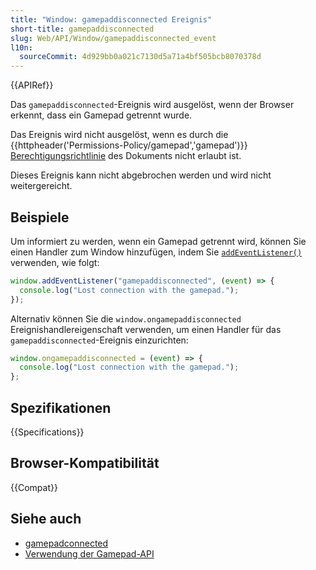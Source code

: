 ```yaml
---
title: "Window: gamepaddisconnected Ereignis"
short-title: gamepaddisconnected
slug: Web/API/Window/gamepaddisconnected_event
l10n:
  sourceCommit: 4d929bb0a021c7130d5a71a4bf505bcb8070378d
---
```


{{APIRef}}

Das `gamepaddisconnected`-Ereignis wird ausgelöst, wenn der Browser erkennt, dass ein Gamepad getrennt wurde.

Das Ereignis wird nicht ausgelöst, wenn es durch die {{httpheader('Permissions-Policy/gamepad','gamepad')}} [Berechtigungsrichtlinie](/de/docs/Web/HTTP/Guides/Permissions_Policy) des Dokuments nicht erlaubt ist.

Dieses Ereignis kann nicht abgebrochen werden und wird nicht weitergereicht.

## Beispiele

Um informiert zu werden, wenn ein Gamepad getrennt wird, können Sie einen Handler zum Window hinzufügen, indem Sie [`addEventListener()`](/de/docs/Web/API/EventTarget/addEventListener) verwenden, wie folgt:

```js
window.addEventListener("gamepaddisconnected", (event) => {
  console.log("Lost connection with the gamepad.");
});
```

Alternativ können Sie die `window.ongamepaddisconnected` Ereignishandlereigenschaft verwenden, um einen Handler für das `gamepaddisconnected`-Ereignis einzurichten:

```js
window.ongamepaddisconnected = (event) => {
  console.log("Lost connection with the gamepad.");
};
```

## Spezifikationen

{{Specifications}}

## Browser-Kompatibilität

{{Compat}}

## Siehe auch

- [gamepadconnected](/de/docs/Web/API/Window/gamepadconnected_event)
- [Verwendung der Gamepad-API](/de/docs/Web/API/Gamepad_API/Using_the_Gamepad_API)

